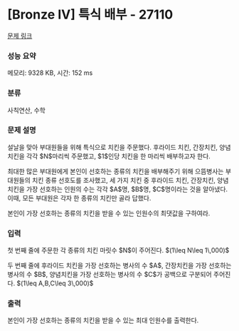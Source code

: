 # [Bronze IV] 특식 배부 - 27110 

[문제 링크](https://www.acmicpc.net/problem/27110) 

### 성능 요약

메모리: 9328 KB, 시간: 152 ms

### 분류

사칙연산, 수학

### 문제 설명

<p>설날을 맞아 부대원들을 위해 특식으로 치킨을 주문했다. 후라이드 치킨, 간장치킨, 양념치킨을 각각 $N$마리씩 주문했고, $1$인당 치킨을 한 마리씩 배부하고자 한다.</p>

<p>최대한 많은 부대원에게 본인이 선호하는 종류의 치킨을 배부해주기 위해 으뜸병사는 부대원들의 치킨 종류 선호도를 조사했고, 세 가지 치킨 중 후라이드 치킨, 간장치킨, 양념치킨을 가장 선호하는 인원의 수는 각각 $A$명, $B$명, $C$명이라는 것을 알아냈다. 이때, 모든 부대원은 각자 한 종류의 치킨만 골라 답했다.</p>

<p>본인이 가장 선호하는 종류의 치킨을 받을 수 있는 인원수의 최댓값을 구하여라.</p>

### 입력 

 <p>첫 번째 줄에 주문한 각 종류의 치킨 마릿수 $N$이 주어진다. $(1\leq N\leq 1\,000)$</p>

<p>두 번째 줄에 후라이드 치킨을 가장 선호하는 병사의 수 $A$, 간장치킨을 가장 선호하는 병사의 수 $B$, 양념치킨을 가장 선호하는 병사의 수 $C$가 공백으로 구분되어 주어진다. $(1\leq A,B,C\leq 3\,000)$</p>

### 출력 

 <p>본인이 가장 선호하는 종류의 치킨을 받을 수 있는 최대 인원수를 출력한다.</p>

